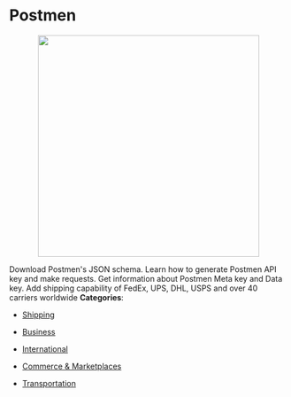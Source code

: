 # Postmen

<p align="center">
    <img width="400" src="https://raw.githubusercontent.com/awesome-apis/awesome-apis/apis/postmen/logo_256x256.png" />
</p>


Download Postmen's JSON schema. Learn how to generate Postmen API key and make requests. Get information about Postmen Meta key and Data key. Add shipping capability of FedEx, UPS, DHL, USPS and over 40 carriers worldwide
**Categories**:

- [Shipping](https://github/awesome-apis/awesome-apis#shipping)

- [Business](https://github/awesome-apis/awesome-apis#business)

- [International](https://github/awesome-apis/awesome-apis#international)

- [Commerce & Marketplaces](https://github/awesome-apis/awesome-apis#commerce-and-marketplaces)

- [Transportation](https://github/awesome-apis/awesome-apis#transportation)



